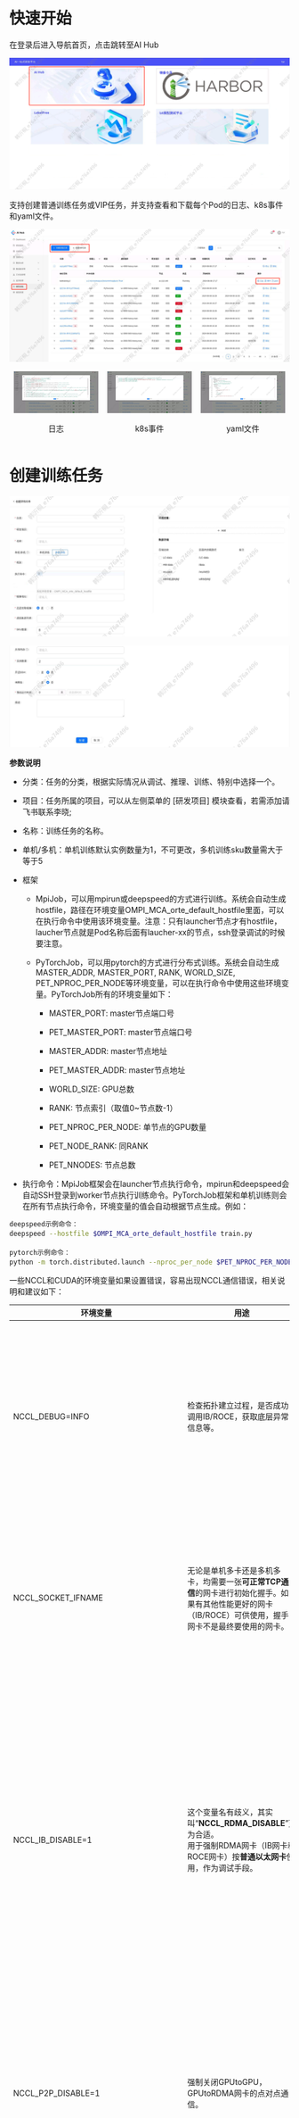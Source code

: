 # 快速开始

在登录后进入导航首页，点击跳转至AI Hub

![](images/模型训练/image-13.png)

支持创建普通训练任务或VIP任务，并支持查看和下载每个Pod的日志、k8s事件和yaml文件。

![](images/模型训练/image-14.png)


<div style="display: flex; justify-content: space-between;">
  <div style="text-align: center;">
    <img src="images/模型训练/image-10.png" alt="日志" style="width: 90%;"/>
    <p>日志</p>
  </div>
  <div style="text-align: center;">
    <img src="images/模型训练/image-11.png" alt="k8s事件" style="width: 90%;"/>
    <p>k8s事件</p>
  </div>
  <div style="text-align: center;">
    <img src="images/模型训练/image-12.png" alt="yaml文件" style="width: 90%;"/>
    <p>yaml文件</p>
  </div>
</div>


# 创建训练任务

![](images/模型训练/image.png)

![](images/模型训练/image-1.png)

**参数说明**

* 分类：任务的分类，根据实际情况从调试、推理、训练、特别中选择一个。

* 项目：任务所属的项目，可以从左侧菜单的 \[研发项目] 模块查看，若需添加请飞书联系李晓;

* 名称：训练任务的名称。

* 单机/多机：单机训练默认实例数量为1，不可更改，多机训练sku数量需大于等于5

* 框架

  * MpiJob，可以用mpirun或deepspeed的方式进行训练。系统会自动生成hostfile，路径在环境变量OMPI\_MCA\_orte\_default\_hostfile里面，可以在执行命令中使用该环境变量。注意：只有launcher节点才有hostfile，laucher节点就是Pod名称后面有laucher-xx的节点，ssh登录调试的时候要注意。

  * PyTorchJob，可以用pytorch的方式进行分布式训练。系统会自动生成MASTER\_ADDR, MASTER\_PORT, RANK, WORLD\_SIZE, PET\_NPROC\_PER\_NODE等环境变量，可以在执行命令中使用这些环境变量。PyTorchJob所有的环境变量如下：

    * MASTER\_PORT: master节点端口号

    * PET\_MASTER\_PORT: master节点端口号

    * MASTER\_ADDR: master节点地址&#x20;

    * PET\_MASTER\_ADDR: master节点地址

    * WORLD\_SIZE: GPU总数  &#x20;

    * RANK: 节点索引（取值0\~节点数-1）

    * PET\_NPROC\_PER\_NODE: 单节点的GPU数量

    * PET\_NODE\_RANK: 同RANK

    * PET\_NNODES: 节点总数

* 执行命令：MpiJob框架会在launcher节点执行命令，mpirun和deepspeed会自动SSH登录到worker节点执行训练命令。PyTorchJob框架和单机训练则会在所有节点执行命令，环境变量的值会自动根据节点生成。例如：

```bash
deepspeed示例命令：
deepspeed --hostfile $OMPI_MCA_orte_default_hostfile train.py

pytorch示例命令：
python -m torch.distributed.launch --nproc_per_node $PET_NPROC_PER_NODE --nnodes $PET_NNODES --node_rank $RANK --master_addr=$MASTER_ADDR --master_port=$MASTER_PORT train.py
```

一些NCCL和CUDA的环境变量如果设置错误，容易出现NCCL通信错误，相关说明和建议如下：

| 环境变量 | 用途 | 负面影响 | 建议值 |
|------|------|------|------|
| NCCL_DEBUG=INFO | 检查拓扑建立过程，是否成功调用IB/ROCE，获取底层异常信息等。 | （1）训练起来后仍会持续打印大量无价值的日志，掩盖有效信息；<br>（2）Pytorch分布式库本身对nccl异常包了一层，训练起来后nccl日志价值不大 | 非调试不应设置 |
| NCCL_SOCKET_IFNAME | 无论是单机多卡还是多机多卡，均需要一张**可正常TCP通信**的网卡进行初始化握手。如果有其他性能更好的网卡（IB/ROCE）可供使用，握手网卡不是最终要使用的网卡。 | 如果设置的网卡均不可用或不存在，nccl建立通信的流程报错 | 交给AI Hub平台自动设置。<br>开启IB网络时，自动设置为front1；<br>不开启IB网络时，自动设置为en。 |
| NCCL_IB_DISABLE=1 | 这个变量名有歧义，其实叫“**NCCL_RDMA_DISABLE**”更为合适。<br>用于强制RDMA网卡（IB网卡和ROCE网卡）按**普通以太网卡**使用，作为调试手段。| 经实测，可跑满100Gbps的ROCE网络，若被设置成普通以太网卡（**协议栈开销大、需要走CPU和PCIE绕远路**）使用，带宽仅可跑到**30Gbps**。 | 交给AI Hub平台自动设置。<br>开启IB网络时，自动设置为0；<br>不开启IB网络时，自动设置为1。<br><br>理论上ROCE也不应设置为1，ROCE不设置是否会导致训不起来还在调查中，欢迎提供案例。 |
| NCCL_P2P_DISABLE=1 | 强制关闭GPUtoGPU，GPUtoRDMA网卡的点对点通信。 | 本身支持点对点通信的GPU，被迫走CPU和PCIE绕远路，影响效率 | 正常情况下不应设置。<br>4090不支持P2P通信，早期某些机器因驱动和CUDA版本问题需要此设置避免报错。 |
| CUDA_LAUNCH_BLOCKING=1 | Pytorch中CPU做Kernel Launch和GPU做Kernel执行是异步操作，当GPU执行Kernel报错时，CPU已在执行后面的算子，给出的崩溃栈位置是不准确的。<br>使用该环境变量实现当前Kernel执行完成前，CPU堵塞，从而实现**CPU和GPU的强制同步**。 | 异步执行有利于缓解**CPU执行Python代码**  Launch Kernel跟不上GPU 执行Kernel效率的问题。强制同步会导致前向包含**大量的GPU等待CPU下发Kernel的时间（气泡时间）** | 非调试不应设置 |
| PYTORCH_NO_CUDA_MEMORY_CACHING=1 | 强制关闭Pytorch显存池<br>用于调试OOM问题。 | 显存临时分配和释放属于系统调用，开销较大<br>显存池将显存的分配和释放在用户态实现以减小开销<br>显然关闭显存池会有明显的性能开销 | 非调试不应设置 |


* 镜像地址：如果是MpiJob框架或者开启SSH，需要在镜像里面安装好SSH，Dockerfile的相关命令如下：

```bash
RUN apt-get update && apt-get install -y --no-install-recommends \
        openssh-client \
        openssh-server \
        pdsh \
        && rm -rf /var/lib/apt/lists/*
```

另外，不要修改ssh的默认端口号（22），也就是/etc/ssh/ssh\_config里面的Port，否则会导致worker节点训练无法启动。

* 总是拉取镜像：如果选是，则启动任务的时候会拉取最新的镜像；如果选择否，则会用已有的镜像。

* 虚拟集群：按GPU资源分组的虚拟集群。集群可用的资源可以在左侧菜单的【资源面板】查看。

  目前有两个虚拟集群

  * A800-960G-120core: 2台

  * 4090-960G-88core: 10台

* SKU数量：每个节点分配的资源数量。单个节点消耗的资源数等于：SKU数量\*虚拟集群SKU资源。

* 共享内存：单位GB，建议。

* 实例数量：训练节点（Node）的数量，worker节点数量。

* 开启SSH：如果开启SSH，需要先在镜像中安装好SSH。之后在POD详情中的SSH信息中可以看到登录SSH的方法，例如：

```bash
请用以下命令登录到POD中(默认登录密码是“root”): ssh -p 2345 root@192.168.13.160
```

* IB网络：如果开启IB网络，需要虚拟集群支持才行。

* 预估运行时长：训练任务运行完成需要的大致时长，支持精确到秒。

* 描述：选填。

* 环境变量：配置环境变量后，会打到每个pod中

* 数据存储：可访问的外部存储，勾选后可在pod内访问，路径字段为在pod内访问的路径，目前支持的存储

  * LC-data 浪潮存储

  * HW-data 华为全闪存储



# 创建VIP任务

点击创建VIP任务的按钮，跳转至创建页

![](images/模型训练/image-2.png)



所有参数设置都和创建普通的训练任务一样，只是需要在右侧的`VIP任务资源调度`模块勾选机器以保证VIP任务的第一时间运行。可以选择等待勾选机器上的任务完成，也可以选择立即杀死勾选机器上的任务。

![](images/模型训练/image-3.png)

在选择虚拟集群后，可以在`VIP任务资源调度`模块看到该虚拟集群的机器列表。优先展示没有被任务占用的机器，有任务占用的机器可以看到该机器上正在运行的任务列表。根据任务的运行情况选择需要抢占的机器，**若需要立即杀死任务建议先和任务的创建人协商好**。在普通任务因VIP任务被杀死后，可以在详情页看到杀死任务的操作人。若事先未协商发现自己的任务被杀死，可以找相应的操作人沟通。

![](images/模型训练/image-4.png)

创建后可以看到训练任务有VIP的标识，VIP任务不会被其他任务杀死，同样支持停止和复制。

![](images/模型训练/image-5.png)



# 查看资源指标

1、查看任务的资源指标

点击任务名称跳转到详情页

![](images/模型训练/image-6.png)

点击资源指标按钮跳转到监控页

![](images/模型训练/image-7.png)

查看该任务当前的资源指标

![](images/模型训练/image-8.png)



2、查看Pod的资源指标

点击Pod名称跳转到详情页

![](images/模型训练/image-9.png)

点击资源指标按钮跳转到监控页

![](images/模型训练/image-15.png)

查看该Pod当前的资源指标

![](images/模型训练/image-16.png)





# 环境变量检查

在导致训练任务失败的原因中，大多数问题是环境变量设置有误引起的。例如引用的环境变量没有初始化导致工作节点Fail、开启IB网络但没有设置相关的环境变量导致socket timeout等等。因此环境变量检查工具能够协助用户更快地定位并解决问题，用户通过埋点的方式上报环境变量后，检查工具会将分析结果通知到用户。如下所示：

![](images/模型训练/image-17.png)



使用环境变量检查工具的步骤如下：

1、创建训练任务时，在执行训练脚本之前，安装埋点sdk。安装命令如下：

```bash
python3 -m pip install --trusted-host 192.168.99.216 -i http://192.168.99.216:8081/repository/python/simple git+http://pip_ak:wv8GUNr19k7AHHckLdqZ@192.168.99.198/aisdp/data_service/aitc_tools.git
```

例如：

![](images/模型训练/image-18.png)

2、编辑训练脚本，在训练执行前添加:

```python
from aitc_tools import mtp_reporter;mtp_reporter.report_envs()
```

例如：

```python
...
from aitc_tools import mtp_reporter;mtp_reporter.report_envs()

torch.distributed.init_process_group()
...
```




